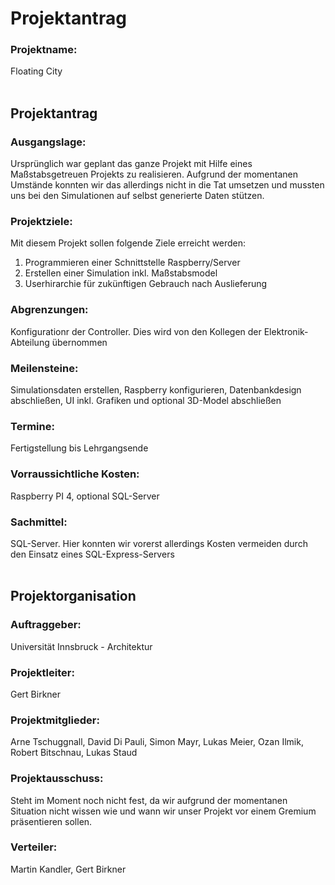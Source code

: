 # **Projektantrag**

### **Projektname:**
Floating City
<br>
<br>

## **Projektantrag**

### **Ausgangslage:**
Ursprünglich war geplant das ganze Projekt mit Hilfe eines Maßstabsgetreuen Projekts zu realisieren. Aufgrund der momentanen Umstände konnten wir das allerdings nicht in die Tat umsetzen und mussten uns bei den Simulationen auf selbst generierte Daten stützen.

### **Projektziele:**
Mit diesem Projekt sollen folgende Ziele erreicht werden:
1. Programmieren einer Schnittstelle Raspberry/Server
2. Erstellen einer Simulation inkl. Maßstabsmodel
3. Userhirarchie für zukünftigen Gebrauch nach Auslieferung

### **Abgrenzungen:**
Konfigurationr der Controller. Dies wird von den Kollegen der Elektronik-Abteilung übernommen

### **Meilensteine:**
Simulationsdaten erstellen, Raspberry konfigurieren, Datenbankdesign abschließen, UI inkl. Grafiken und optional 3D-Model abschließen

### **Termine:**
Fertigstellung bis Lehrgangsende

### **Vorraussichtliche Kosten:**
Raspberry PI 4, optional SQL-Server

### **Sachmittel:**
SQL-Server. Hier konnten wir vorerst allerdings Kosten vermeiden durch den Einsatz eines SQL-Express-Servers
<br>
<br>
## **Projektorganisation**

### **Auftraggeber:**
Universität Innsbruck - Architektur

### **Projektleiter:**
Gert Birkner

### **Projektmitglieder:**
Arne Tschuggnall, David Di Pauli, Simon Mayr, Lukas Meier, Ozan Ilmik, Robert Bitschnau, Lukas Staud

### **Projektausschuss:**
Steht im Moment noch nicht fest, da wir aufgrund der momentanen Situation nicht wissen wie und wann wir unser Projekt vor einem Gremium präsentieren sollen.

### **Verteiler:**
Martin Kandler, Gert Birkner
